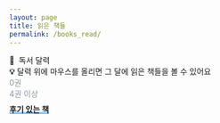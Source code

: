 ```yaml
---
layout: page
title: 읽은 책들
permalink: /books_read/
---
```


<link rel="stylesheet" href="{{ '/assets/css/reading-heatmap.css' | relative_url }}">

<div class="heatmap-container">
  <div class="heatmap-title">📅&nbsp;&nbsp;독서 달력</div>
  <div class="heatmap-note">
    <strong>💡</strong> 달력 위에 마우스를 올리면 그 달에 읽은 책들을 볼 수 있어요
  </div>
  <div id="reading-heatmap"></div>
  <div class="heatmap-legend">
    <span style="color: rgb(142, 150, 162);">0권</span>
    <div class="heatmap-legend-item">
      <div class="heatmap-legend-cell" style="background-color: #ebedf0;"></div>
      <div class="heatmap-legend-cell" style="background-color: #d0ebff;"></div>
      <div class="heatmap-legend-cell" style="background-color: #74c0fc;"></div>
      <div class="heatmap-legend-cell" style="background-color: #1971c2;"></div>
      <div class="heatmap-legend-cell" style="background-color: #0c4a6e;"></div>
    </div>
    <span style="color:rgb(142, 150, 162);">4권 이상</span>
  </div>
  <div class="heatmap-stats" style="text-align: center; margin: 8px 0 0 0; font-size: 14px; color: #586069;">
    <span id="total-books"></span>
  </div>
</div>
<div class="books-note">
  <strong style="background: linear-gradient(to bottom, transparent 70%, #74c0fc 90%);">후기 있는 책</strong>
</div>

<div id="books-list">
  <!-- 책 목록이 여기에 동적으로 생성됩니다 -->
</div>

<script src="{{ '/assets/js/reading-heatmap.js' | relative_url }}"></script>
